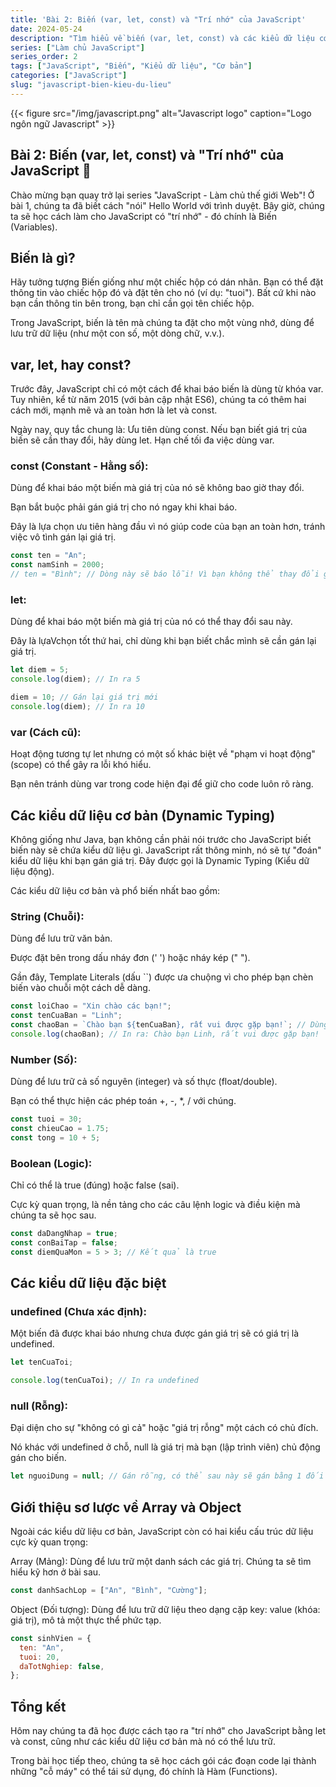 ```yaml
---
title: 'Bài 2: Biến (var, let, const) và "Trí nhớ" của JavaScript'
date: 2024-05-24
description: "Tìm hiểu về biến (var, let, const) và các kiểu dữ liệu cơ bản (String, Number, Boolean, undefined, null) trong JavaScript."
series: ["Làm chủ JavaScript"]
series_order: 2
tags: ["JavaScript", "Biến", "Kiểu dữ liệu", "Cơ bản"]
categories: ["JavaScript"]
slug: "javascript-bien-kieu-du-lieu"
---
```


{{< figure src="/img/javascript.png" alt="Javascript logo" caption="Logo ngôn ngữ Javascript" >}}

## Bài 2: Biến (var, let, const) và "Trí nhớ" của JavaScript 💾

Chào mừng bạn quay trở lại series "JavaScript - Làm chủ thế giới Web"! Ở bài 1, chúng ta đã biết cách "nói" Hello World với trình duyệt. Bây giờ, chúng ta sẽ học cách làm cho JavaScript có "trí nhớ" - đó chính là Biến (Variables).

## Biến là gì?

Hãy tưởng tượng Biến giống như một chiếc hộp có dán nhãn. Bạn có thể đặt thông tin vào chiếc hộp đó và đặt tên cho nó (ví dụ: "tuoi"). Bất cứ khi nào bạn cần thông tin bên trong, bạn chỉ cần gọi tên chiếc hộp.

Trong JavaScript, biến là tên mà chúng ta đặt cho một vùng nhớ, dùng để lưu trữ dữ liệu (như một con số, một dòng chữ, v.v.).

## var, let, hay const?

Trước đây, JavaScript chỉ có một cách để khai báo biến là dùng từ khóa var. Tuy nhiên, kể từ năm 2015 (với bản cập nhật ES6), chúng ta có thêm hai cách mới, mạnh mẽ và an toàn hơn là let và const.

Ngày nay, quy tắc chung là:
Ưu tiên dùng const. Nếu bạn biết giá trị của biến sẽ cần thay đổi, hãy dùng let. Hạn chế tối đa việc dùng var.

### const (Constant - Hằng số):

Dùng để khai báo một biến mà giá trị của nó sẽ không bao giờ thay đổi.

Bạn bắt buộc phải gán giá trị cho nó ngay khi khai báo.

Đây là lựa chọn ưu tiên hàng đầu vì nó giúp code của bạn an toàn hơn, tránh việc vô tình gán lại giá trị.

```javascript
const ten = "An";
const namSinh = 2000;
// ten = "Bình"; // Dòng này sẽ báo lỗi! Vì bạn không thể thay đổi giá trị của const.
```

### let:

Dùng để khai báo một biến mà giá trị của nó có thể thay đổi sau này.

Đây là lựaVchọn tốt thứ hai, chỉ dùng khi bạn biết chắc mình sẽ cần gán lại giá trị.

```javascript
let diem = 5;
console.log(diem); // In ra 5

diem = 10; // Gán lại giá trị mới
console.log(diem); // In ra 10
```

### var (Cách cũ):

Hoạt động tương tự let nhưng có một số khác biệt về "phạm vi hoạt động" (scope) có thể gây ra lỗi khó hiểu.

Bạn nên tránh dùng var trong code hiện đại để giữ cho code luôn rõ ràng.

## Các kiểu dữ liệu cơ bản (Dynamic Typing)

Không giống như Java, bạn không cần phải nói trước cho JavaScript biết biến này sẽ chứa kiểu dữ liệu gì. JavaScript rất thông minh, nó sẽ tự "đoán" kiểu dữ liệu khi bạn gán giá trị. Đây được gọi là Dynamic Typing (Kiểu dữ liệu động).

Các kiểu dữ liệu cơ bản và phổ biến nhất bao gồm:

### String (Chuỗi):

Dùng để lưu trữ văn bản.

Được đặt bên trong dấu nháy đơn (' ') hoặc nháy kép (" ").

Gần đây, Template Literals (dấu ``) được ưa chuộng vì cho phép bạn chèn biến vào chuỗi một cách dễ dàng.

```javascript
const loiChao = "Xin chào các bạn!";
const tenCuaBan = "Linh";
const chaoBan = `Chào bạn ${tenCuaBan}, rất vui được gặp bạn!`; // Dùng ` `
console.log(chaoBan); // In ra: Chào bạn Linh, rất vui được gặp bạn!
```

### Number (Số):

Dùng để lưu trữ cả số nguyên (integer) và số thực (float/double).

Bạn có thể thực hiện các phép toán +, -, \*, / với chúng.

```javascript
const tuoi = 30;
const chieuCao = 1.75;
const tong = 10 + 5;
```

### Boolean (Logic):

Chỉ có thể là true (đúng) hoặc false (sai).

Cực kỳ quan trọng, là nền tảng cho các câu lệnh logic và điều kiện mà chúng ta sẽ học sau.

```javascript
const daDangNhap = true;
const conBaiTap = false;
const diemQuaMon = 5 > 3; // Kết quả là true
```

## Các kiểu dữ liệu đặc biệt

### undefined (Chưa xác định):

Một biến đã được khai báo nhưng chưa được gán giá trị sẽ có giá trị là undefined.

```javascript
let tenCuaToi;

console.log(tenCuaToi); // In ra undefined
```

### null (Rỗng):

Đại diện cho sự "không có gì cả" hoặc "giá trị rỗng" một cách có chủ đích.

Nó khác với undefined ở chỗ, null là giá trị mà bạn (lập trình viên) chủ động gán cho biến.

```javascript
let nguoiDung = null; // Gán rỗng, có thể sau này sẽ gán bằng 1 đối tượng người dùng
```

## Giới thiệu sơ lược về Array và Object

Ngoài các kiểu dữ liệu cơ bản, JavaScript còn có hai kiểu cấu trúc dữ liệu cực kỳ quan trọng:

Array (Mảng): Dùng để lưu trữ một danh sách các giá trị. Chúng ta sẽ tìm hiểu kỹ hơn ở bài sau.

```javascript
const danhSachLop = ["An", "Bình", "Cường"];
```

Object (Đối tượng): Dùng để lưu trữ dữ liệu theo dạng cặp key: value (khóa: giá trị), mô tả một thực thể phức tạp.

```javascript
const sinhVien = {
  ten: "An",
  tuoi: 20,
  daTotNghiep: false,
};
```

## Tổng kết

Hôm nay chúng ta đã học được cách tạo ra "trí nhớ" cho JavaScript bằng let và const, cũng như các kiểu dữ liệu cơ bản mà nó có thể lưu trữ.

Trong bài học tiếp theo, chúng ta sẽ học cách gói các đoạn code lại thành những "cỗ máy" có thể tái sử dụng, đó chính là Hàm (Functions).

